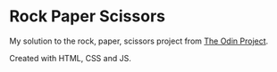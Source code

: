 # Rock Paper Scissors

My solution to the rock, paper, scissors project from [The Odin Project](https://www.theodinproject.com/lessons/foundations-rock-paper-scissors).

Created with HTML, CSS and JS.


